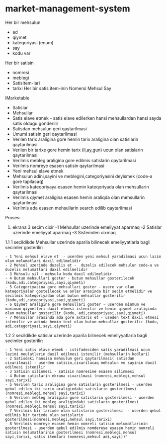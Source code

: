 # market-management-system

Her bir mehsulun 
 - ad
 - qiymet
 - kateqoriyasi (enum)
 - say
 - kodu  var

Her bir satisin
  - nomresi
  - meblegi
  - SatisItem-lari
  - tarixi
Her bir satis item-inin
  Nomersi
  Mehsul
  Say

IMarketable

 - Satislar
 - Mehsullar
 - Satis elave etmek - satis elave edilerken hansi mehsullardan hansi sayda satis oldugu gonderilir
 - Satisdan mehsulun geri qaytarilmasi
 - Umumi satisin geri qaytarilmasi
 - Verilen tarix araligina gore hemin tarix araligina olan satislarin qaytarilmasi
 - Verilen bir tarixe gore hemin tarix (il,ay,gun) ucun olan satislarin qaytarilmasi
 - Verilmis mebleg araligina gore edilmis satislarin qaytarilmasi
 - Verilmis nomreye esasen satisin qaytarilmasi
 - Yeni mehsul elave etmek
 - Mehsulun adini,sayini ve meblegini,categoriyasini deyismek (code-a gore tapilacaq)
 - Verilmis kateqoriyaya esasen hemin kateqoriyada olan mehsullarin qaytarilmasi
 - Verilmis qiymet araligina esasen hemin araliqda olan mehsullarin qaytarilmasi
 - Verilmis ada esasen mehsullarin search edilib qaytarilmasi


Proses:

1.
   ekrana 3 secim cixir
    -1 Mehsullar uzerinde emeliyyat aparmaq
    -2 Satislar uzerinde emeliyyat aparmaq
    -3 Sistemden cixmaq
        
1.1 1 secildikde Mehsullar uzerinde aparila bilinecek emeliyyatlarla bagli secimler gosterilir:
    
    - 1 Yeni mehsul elave et  - userden yeni mehsul yaradilmasi ucun lazim olan melumatlari daxil edilmelidir
    - 2 Mehsul uzerinde duzelis et -  duzelis edilecek mehsulun code-u ve duzelis melumatlari daxil edilmelidir
    - 3 Mehsulu sil - mehsulu kodu daxil edilmelidir
    - 4 Butun mehsullari goster - butun mehsullar gosterilecek (kodu,adi,categoriyasi,sayi,qiymeti)
    - 5 Categoriyasina gore mehsullari goster - usere var olan kateqoriyalar gosteilecek ve onlar arasinda bir secim etmelidir ve secilmis kateqoriyadan olan butun mehsullar gosterilir (kodu,adi,categoriyasi,sayi,qiymeti)
    - 6 Qiymet araligina gore mehsullari goster - userden minmum ve maximum qiymetleri daxil etmesi istenilir ve hemin qiymet araliginda olan mehsullar gosterilir (kodu, adi,categoriyasi,sayi,qiymeti)
    - 7 Mehsullar arasinda ada gore axtaris et - useden text daxil etmesi istenilir ve adinda hemin text olan butun mehsullar gosterilir (kodu, adi,categoriyasi,sayi,qiymeti)
    
1.2 2 secildikde satislar uzerinde aparila bilinecek emeliyyatlarla bagli secimler gosterilir:
    
    - 1 Yeni satis elave etmek - istifadeciden satis yaradilmasi ucun lazimi meulatlarin daxil edilmesi istenilir (mehsullarin kodlari)
    - 2 Satisdaki hansisa mehsulun geri qaytarilmasi( satisdan cixarilmasi) - userden satisin,cixarilacaq mehsulun ve sayinin daxil edilmesi istenilir
    - 3 Satisin silinmesi - satisin nomresine esasen silinmesi
    - 4 Butun satislarin ekrana cixarilmasi (nomresi,meblegi,mehsul sayi,tarixi)
    - 5 Verilen tarix araligina gore satislarin gosterilmesi - userden qebul edilen iki tarix araligindaki satislarin gosterilmesi (nomresi,meblegi,mehsul sayi,tarixi)
    - 6 Verilen mebleg araligina gore satislarin gosterilmesi - userden qebul edilen iki mebleg araligindaki satislarin gosterilmesi (nomresi,meblegi,mehsul sayi,tarixi)
    - 7 Verilmis bir tarixde olan satislarin gosterilmesi  - userden qebul edilmis bir tarixde olan satislarin gosterilmesi(nomresi,meblegi,mehsul sayi,tarixi)
    - 8 Verilmis nomreye esasen hemin nomreli satisin melumatlarinin gosterilmesi - userden qebul edilmis nomdereye esasen hemin nomreli satisin melumatlarinin gosterilmesi (nomresi,meblegi,mehsul sayi,tarixi, satis itemlari (nomresi,mehsul adi,sayi))"
